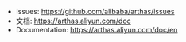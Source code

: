 
* Issues: https://github.com/alibaba/arthas/issues
* 文档: https://arthas.aliyun.com/doc
* Documentation: https://arthas.aliyun.com/doc/en
